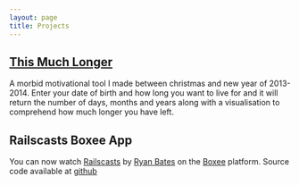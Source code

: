 ```yaml
---
layout: page
title: Projects
---
```


[This Much Longer](http://thismuchlonger.com)
----------------

A morbid motivational tool I made between christmas and new year of 2013-2014. Enter your date of birth and how long you want to live for and it will return the number of days, months and years along with a visualisation to comprehend how much longer you have left.


Railscasts Boxee App
--------------------

You can now watch [Railscasts](http://www.railscasts.com) by [Ryan Bates](https://www.twitter.com/rbates) on the [Boxee](http://www.boxee.tv) platform.
Source code available at [github](https://github.com/asmega/railscasts_boxee_app)
